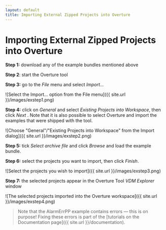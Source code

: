 ```yaml
---
layout: default
title: Importing External Zipped Projects into Overture
---
```


# Importing External Zipped Projects into Overture

**Step 1:** download any of the example bundles mentioned above

**Step 2**: start the Overture tool

**Step 3:** go to the *File* menu and select *Import...*

![Select the Import... option from the File menu]({{ site.url }}/images/exstep1.png)

**Step 4:** click on *General* and select *Existing Projects into Workspace*, then click *Next* . Note that it is also possible to select Overture and import the examples that were shipped with the tool.

![Choose "General"/"Existing Projects into Workspace" from the Import dialog]({{ site.url }}/images/exstep2.png)

**Step 5:** tick *Select archive file* and click *Browse* and load the example bundle.

**Step 6:** select the projects you want to import, then click *Finish*.

![Select the projects you wish to import]({{ site.url }}/images/exstep3.png)

**Step 7:** the selected projects appear in the Overture Tool *VDM Explorer* window

![The selected projects imported into the Overture workspace]({{ site.url }}/images/exstep4.png)

> Note that the AlarmErrPP example contains errors — this is on purpose! Fixing these errors is part of the [tutorials on the Documentation page]({{ site.url }}/documentation).
